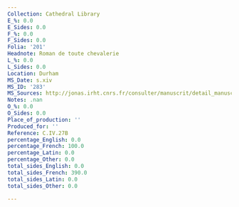 ```yaml
---
Collection: Cathedral Library
E_%: 0.0
E_Sides: 0.0
F_%: 0.0
F_Sides: 0.0
Folia: '201'
Headnote: Roman de toute chevalerie
L_%: 0.0
L_Sides: 0.0
Location: Durham
MS_Date: s.xiv
MS_ID: '283'
MS_Sources: http://jonas.irht.cnrs.fr/consulter/manuscrit/detail_manuscrit.php?projet=80650
Notes: .nan
O_%: 0.0
O_Sides: 0.0
Place_of_production: ''
Produced_for: ''
Reference: C.IV.27B
percentage_English: 0.0
percentage_French: 100.0
percentage_Latin: 0.0
percentage_Other: 0.0
total_sides_English: 0.0
total_sides_French: 390.0
total_sides_Latin: 0.0
total_sides_Other: 0.0

---
```

